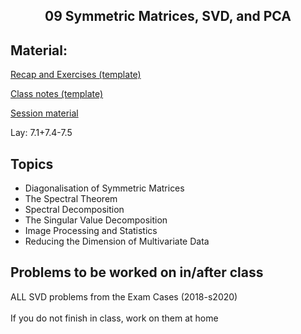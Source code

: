 <h2 align="center">09 Symmetric Matrices, SVD, and PCA</h2>

## Material:

[Recap and Exercises (template)](https://drive.google.com/file/d/1douAmKQNHUD4RJL3WUMc673sFw6__iPe/view?usp=sharing)

[Class notes (template)](https://drive.google.com/file/d/1zmaI-lhLPInvDZ089V6V9G6u0wAMmzPm/view?usp=sharing)

[Session material](https://viaucdk-my.sharepoint.com/:f:/g/personal/rib_viauc_dk/EtRvmMnYXORCi6BvOYlcc5IBsurTuKp_Tj7q-MY-SjV4ng?e=ttcO3r)

<p>Lay:&nbsp;​​​​7.1+7.4-7.5 &nbsp;</p>

## Topics
<ul>
 <li>Diagonalisation of Symmetric Matrices</li>
 <li>The Spectral Theorem</li>
 <li>Spectral Decomposition</li>
 <li>​​The Singular Value Decomposition</li>
 <li>Image Processing and Statistics</li>
 <li>Reducing the Dimension of Multivariate Data</li>
</ul>

## Problems to be worked on in/after class
<p>ALL SVD problems from the Exam Cases (2018-s2020)<br />
&nbsp;&nbsp;&nbsp;&nbsp;&nbsp;<br />
If you do not finish in class, work on them at home</p>
